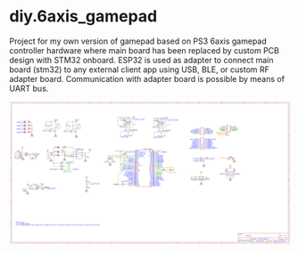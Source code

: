 # diy.6axis_gamepad
Project for my own version of gamepad based on PS3 6axis gamepad controller hardware where main board has been replaced by custom PCB design with STM32 onboard. ESP32 is used as adapter to connect main board (stm32) to any external client app using USB, BLE, or custom RF adapter board. Communication with adapter board is possible by means of UART bus.

![image](./gamepad_pcb/Schematic_6axis_2021-06-06.png)